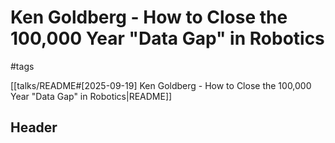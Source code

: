 # Ken Goldberg - How to Close the 100,000 Year "Data Gap" in Robotics

#tags

[[talks/README#[2025-09-19] Ken Goldberg - How to Close the 100,000 Year "Data Gap" in Robotics|README]]

## Header
